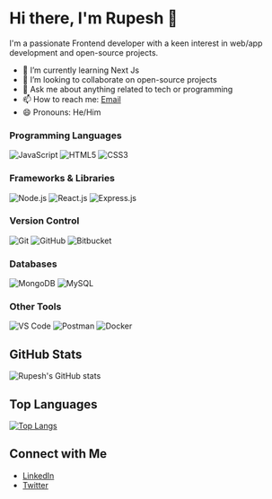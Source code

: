# Hi there, I'm Rupesh 👋

I'm a passionate Frontend developer with a keen interest in web/app development and open-source projects.

- 🌱 I’m currently learning Next Js
- 👯 I’m looking to collaborate on open-source projects
- 💬 Ask me about anything related to tech or programming
- 📫 How to reach me: [Email](mailto:rupeshs815@gmail.com)
- 😄 Pronouns: He/Him

### Programming Languages

![JavaScript](https://img.shields.io/badge/-JavaScript-black?style=flat-square&logo=javascript)
![HTML5](https://img.shields.io/badge/-HTML5-black?style=flat-square&logo=html5)
![CSS3](https://img.shields.io/badge/-CSS3-black?style=flat-square&logo=css3)

### Frameworks & Libraries

![Node.js](https://img.shields.io/badge/-Node.js-black?style=flat-square&logo=node.js)
![React.js](https://img.shields.io/badge/-React.js-black?style=flat-square&logo=react)
![Express.js](https://img.shields.io/badge/-Express.js-black?style=flat-square&logo=express)

### Version Control

![Git](https://img.shields.io/badge/-Git-black?style=flat-square&logo=git)
![GitHub](https://img.shields.io/badge/-GitHub-black?style=flat-square&logo=github)
![Bitbucket](https://img.shields.io/badge/-Bitbucket-black?style=flat-square&logo=bitbucket)

### Databases

![MongoDB](https://img.shields.io/badge/-MongoDB-black?style=flat-square&logo=mongodb)
![MySQL](https://img.shields.io/badge/-MySQL-black?style=flat-square&logo=mysql)

### Other Tools

![VS Code](https://img.shields.io/badge/-VS_Code-black?style=flat-square&logo=visual-studio-code)
![Postman](https://img.shields.io/badge/-Postman-black?style=flat-square&logo=postman)
![Docker](https://img.shields.io/badge/-Docker-black?style=flat-square&logo=docker)

## GitHub Stats

![Rupesh's GitHub stats](https://github-readme-stats.vercel.app/api?username=RupeshGitWorks&show_icons=true&theme=radical)

## Top Languages

[![Top Langs](https://github-readme-stats.vercel.app/api/top-langs/?username=RupeshGitWorks&layout=compact&theme=radical)](https://github.com/RupeshGitWorks)

## Connect with Me

- [LinkedIn](https://www.linkedin.com/in/your-linkedin-profile/)
- [Twitter](https://twitter.com/your-twitter-handle)

